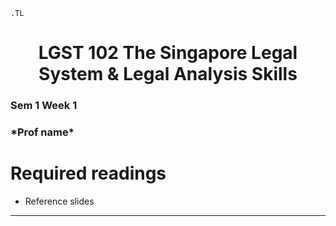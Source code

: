 ```{=ms}
.TL
```

<h1 align="center">LGST 102 The Singapore Legal System & Legal Analysis Skills</h1>
<h3>Sem 1 Week 1</h3>
<h3>*Prof name*</h3>

# Required readings

* Reference slides   

---
